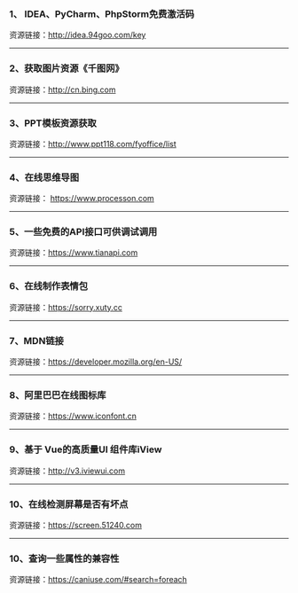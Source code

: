 ### 1、 IDEA、PyCharm、PhpStorm免费激活码
资源链接：http://idea.94goo.com/key
 ***
### 2、获取图片资源《千图网》
资源链接：http://cn.bing.com
 ***
### 3、PPT模板资源获取
资源链接：http://www.ppt118.com/fyoffice/list
  ***
### 4、在线思维导图
 资源链接： https://www.processon.com
 ***
### 5、一些免费的API接口可供调试调用
资源链接：https://www.tianapi.com
 ***
### 6、在线制作表情包
资源链接：https://sorry.xuty.cc
 ***
### 7、MDN链接
资源链接：https://developer.mozilla.org/en-US/
 ***
### 8、阿里巴巴在线图标库
资源链接：https://www.iconfont.cn
 ***
### 9、基于 Vue的高质量UI 组件库iView
资源链接：http://v3.iviewui.com
 ***
### 10、在线检测屏幕是否有坏点
资源链接：https://screen.51240.com
 ***
### 10、查询一些属性的兼容性
资源链接：https://caniuse.com/#search=foreach
